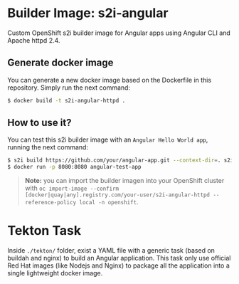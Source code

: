 # Builder Image: s2i-angular

Custom OpenShift s2i builder image for Angular apps using Angular CLI and Apache httpd 2.4.

## Generate docker image

You can generate a new docker image based on the Dockerfile in this repository. Simply run the next command:
```bash
$ docker build -t s2i-angular-httpd .
```

## How to use it?

You can test this s2i builder image with an `Angular Hello World app`, running the next command:
```bash
$ s2i build https://github.com/your/angular-app.git --context-dir=. s2i-angular-httpd angular-test-app
$ docker run -p 8080:8080 angular-test-app
```

> **Note:** you can import the builder imagen into your OpenShift cluster with `oc import-image --confirm [docker|quay|any].registry.com/your-user/s2i-angular-httpd --reference-policy local -n openshift`.

# Tekton Task

Inside `./tekton/` folder, exist a YAML file with a generic task (based on buildah and nginx) to build an Angular application. This task only use official Red Hat images (like Nodejs and Nginx) to package all the application into a single lightweight docker image.
